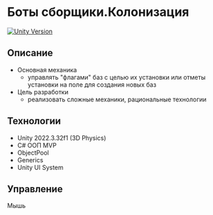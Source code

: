# Боты сборщики.Колонизация 

[![Unity Version](https://img.shields.io/badge/Unity-2022.3.32f1-black?logo=unity)](https://unity.com)
##  Описание
- Основная механика
  - управлять "флагами" баз с целью их установки или отметы установки на поле для создания новых баз
- Цель разработки
  - реализовать сложные механики, рациональные технологии

##  Технологии
- Unity 2022.3.32f1 (3D Physics)
- C# ООП MVP
- ObjectPool
- Generics
- Unity UI System                    

## Управление
Мышь
